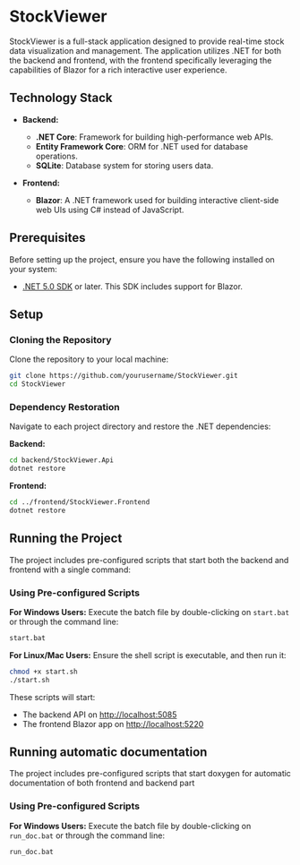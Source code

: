 # StockViewer

StockViewer is a full-stack application designed to provide real-time stock data visualization and management. The application utilizes .NET for both the backend and frontend, with the frontend specifically leveraging the capabilities of Blazor for a rich interactive user experience.

## Technology Stack

- **Backend:**
  - **.NET Core**: Framework for building high-performance web APIs.
  - **Entity Framework Core**: ORM for .NET used for database operations.
  - **SQLite**: Database system for storing users data.

- **Frontend:**
  - **Blazor**: A .NET framework used for building interactive client-side web UIs using C# instead of JavaScript.

## Prerequisites

Before setting up the project, ensure you have the following installed on your system:
- [.NET 5.0 SDK](https://dotnet.microsoft.com/download/dotnet/5.0) or later. This SDK includes support for Blazor.

## Setup

### Cloning the Repository

Clone the repository to your local machine:
```bash
git clone https://github.com/yourusername/StockViewer.git
cd StockViewer
```

### Dependency Restoration

Navigate to each project directory and restore the .NET dependencies:

**Backend:**
```bash
cd backend/StockViewer.Api
dotnet restore
```

**Frontend:**
```bash
cd ../frontend/StockViewer.Frontend
dotnet restore
```

## Running the Project

The project includes pre-configured scripts that start both the backend and frontend with a single command:

### Using Pre-configured Scripts

**For Windows Users:**
Execute the batch file by double-clicking on `start.bat` or through the command line:
```bash
start.bat
```

**For Linux/Mac Users:**
Ensure the shell script is executable, and then run it:
```bash
chmod +x start.sh
./start.sh
```

These scripts will start:
- The backend API on [http://localhost:5085](http://localhost:5085)
- The frontend Blazor app on [http://localhost:5220](http://localhost:5220)

## Running automatic documentation

The project includes pre-configured scripts that start doxygen for automatic documentation of both frontend and backend part

### Using Pre-configured Scripts

**For Windows Users:**
Execute the batch file by double-clicking on `run_doc.bat` or through the command line:
```bash
run_doc.bat
```
